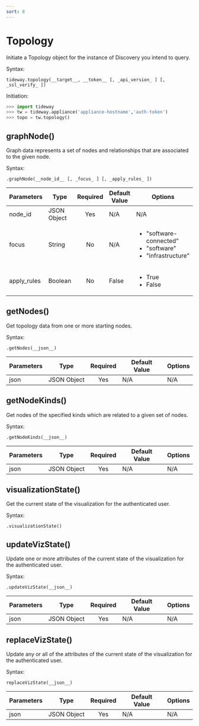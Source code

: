 ```yaml
---
sort: 8
---
```


# Topology

Initiate a Topology object for the instance of Discovery you intend to query.

Syntax:

```
tideway.topology(__target__, __token__ [, _api_version_ ] [, _ssl_verify_ ])
```

Initiation:

```python
>>> import tideway
>>> tw = tideway.appliance('appliance-hostname','auth-token')
>>> topo = tw.topology()
```

## graphNode()

Graph data represents a set of nodes and relationships that are associated to the given node.

Syntax:

```
.graphNode(__node_id__ [, _focus_ ] [, _apply_rules_ ])
```

| Parameters    | Type        | Required | Default Value | Options  |
| ------------- | ----------- | :------: | ------------- | -------- |
| node_id       | JSON Object | Yes      | N/A           | N/A      |
| focus         | String      | No       | N/A           | <ul><li>"software-connected"</li><li>"software"</li><li>"infrastructure"</li></ul> |
| apply_rules   | Boolean     | No       | False         | <ul><li>True</li><li>False</li></ul> |

## getNodes()

Get topology data from one or more starting nodes.

Syntax:

```
.getNodes(__json__)
```

| Parameters    | Type        | Required | Default Value | Options  |
| ------------- | ----------- | :------: | ------------- | -------- |
| json          | JSON Object | Yes      | N/A           | N/A      |

## getNodeKinds()

Get nodes of the specified kinds which are related to a given set of nodes.

Syntax:

```
.getNodeKinds(__json__)
```

| Parameters    | Type        | Required | Default Value | Options  |
| ------------- | ----------- | :------: | ------------- | -------- |
| json          | JSON Object | Yes      | N/A           | N/A      |

## visualizationState()

Get the current state of the visualization for the authenticated user.

Syntax:

```
.visualizationState()
```

## updateVizState()

Update one or more attributes of the current state of the visualization for the authenticated user.

Syntax:
```
.updateVizState(__json__)
```

| Parameters    | Type        | Required | Default Value | Options  |
| ------------- | ----------- | :------: | ------------- | -------- |
| json          | JSON Object | Yes      | N/A           | N/A      |

## replaceVizState()

Update any or all of the attributes of the current state of the visualization for the authenticated user.

Syntax:
```
replaceVizState(__json__)
```

| Parameters    | Type        | Required | Default Value | Options  |
| ------------- | ----------- | :------: | ------------- | -------- |
| json          | JSON Object | Yes      | N/A           | N/A      |
